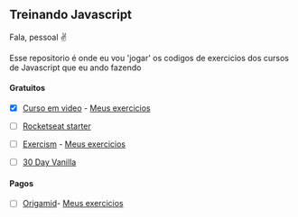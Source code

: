 ## Treinando Javascript 

Fala, pessoal ✌️

Esse repositorio é onde eu vou 'jogar' os codigos de exercicios dos cursos de Javascript que eu ando fazendo 


#### Gratuitos 

- [x] [Curso em video](https://www.youtube.com/playlist?list=PLHz_AreHm4dlsK3Nr9GVvXCbpQyHQl1o1) - [Meus exercicios](https://github.com/MilenaCarecho/treinandoJavascript/tree/master/CursoEmVideo) 

- [ ] [Rocketseat starter](https://rocketseat.com.br/starter)

- [ ] [Exercism](https://exercism.io/) - [Meus exercicios](https://github.com/MilenaCarecho/treinandoJavascript/tree/master/EXERCISM) 

- [ ] [30 Day Vanilla](https://javascript30.com/)

#### Pagos

- [ ] [Origamid](https://www.origamid.com/)- [Meus exercicios]() 